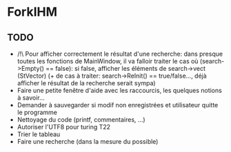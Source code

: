 ForkIHM
==========

TODO
----
 * /!\ Pour afficher correctement le résultat d'une recherche: dans presque toutes les fonctions de MainWindow, il va falloir traiter le cas où (search->Empty() == false): si false, afficher les éléments de search->vect (StVector) (+ de cas à traiter: search->ReInit() == true/false..., déjà afficher le résultat de la recherche serait sympa) 
 * Faire une petite fenêtre d'aide avec les raccourcis, les quelques notions à savoir...
 * Demander à sauvegarder si modif non enregistrées et utilisateur quitte le programme
 * Nettoyage du code (printf, commentaires, ...)
 * Autoriser l'UTF8 pour turing T22
 * Trier le tableau
 * Faire une recherche (dans la mesure du possible)
